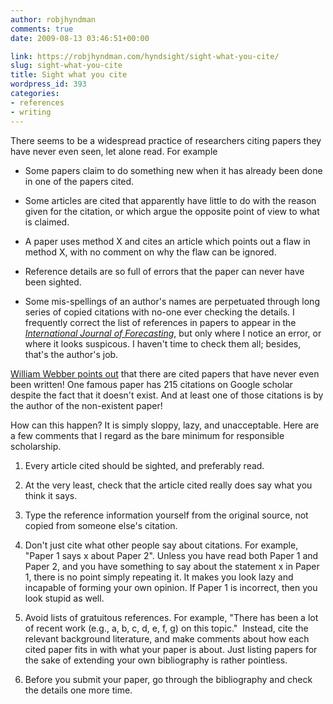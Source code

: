 ```yaml
---
author: robjhyndman
comments: true
date: 2009-08-13 03:46:51+00:00

link: https://robjhyndman.com/hyndsight/sight-what-you-cite/
slug: sight-what-you-cite
title: Sight what you cite
wordpress_id: 393
categories:
- references
- writing
---
```


There seems to be a widespread practice of researchers citing papers they have never even seen, let alone read. For example



	
  * Some papers claim to do something new when it has already been done in one of the papers cited.

	
  * Some articles are cited that apparently have little to do with the reason given for the citation, or which argue the opposite point of view to what is claimed.

	
  * A paper uses method X and cites an article which points out a flaw in method X, with no comment on why the flaw can be ignored.

	
  * Reference details are so full of errors that the paper can never have been sighted.

	
  * Some mis-spellings of an author's names are perpetuated through long series of copied citations with no-one ever checking the details. I frequently correct the list of references in papers to appear in the _[International Journal of Forecasting](http://www.forecasters.org/ijf/)_, but only where I notice an error, or where it looks suspicous. I haven't time to check them all; besides, that's the author's job.


[William Webber points out](http://blog.codalism.com/?p=773) that there are cited papers that have never even been written! One famous paper has 215 citations on Google scholar despite the fact that it doesn't exist. And at least one of those citations is by the author of the non-existent paper!

How can this happen? It is simply sloppy, lazy, and unacceptable. Here are a few comments that I regard as the bare minimum for responsible scholarship.



	
  1. Every article cited should be sighted, and preferably read.

	
  2. At the very least, check that the article cited really does say what you think it says.

	
  3. Type the reference information yourself from the original source, not copied from someone else's citation.

	
  4. Don't just cite what other people say about citations. For example, "Paper 1 says x about Paper 2". Unless you have read both Paper 1 and Paper 2, and you have something to say about the statement x in Paper 1, there is no point simply repeating it. It makes you look lazy and incapable of forming your own opinion. If Paper 1 is incorrect, then you look stupid as well.

	
  5. Avoid lists of gratuitous references. For example, "There has been a lot of recent work (e.g., a, b, c, d, e, f, g) on this topic."  Instead, cite the relevant background literature, and make comments about how each cited paper fits in with what your paper is about. Just listing papers for the sake of extending your own bibliography is rather pointless.

	
  6. Before you submit your paper, go through the bibliography and check the details one more time.


